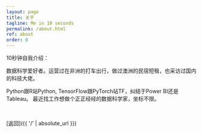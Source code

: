 ```yaml
---
layout: page
title: 关于
tagline: Me in 10 seconds
permalink: /about.html
ref: about
order: 0
---
```


10秒钟自我介绍：

数据科学爱好者。运营过在非洲的打车出行，做过澳洲的民宿短租，也采访过国内的科技大佬。

Python跟R站Python, TensorFlow跟PyTorch站TF，纠结于Power BI还是Tableau。
最近找工作想做个正正经经的数据科学家，坐标不限。

<br>

[返回]({{ '/' | absolute_url }})
